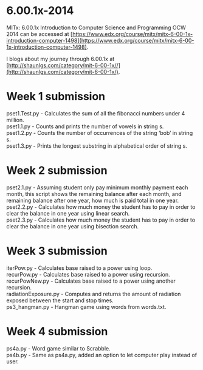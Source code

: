 6.00.1x-2014
============

MITx: 6.00.1x Introduction to Computer Science and Programming OCW 2014 can 
be accessed at [https://www.edx.org/course/mitx/mitx-6-00-1x-introduction-computer-1498](https://www.edx.org/course/mitx/mitx-6-00-1x-introduction-computer-1498).

I blogs about my journey through 6.00.1x at [http://shaunlgs.com/category/mit-6-00-1x//](http://shaunlgs.com/category/mit-6-00-1x/).

Week 1 submission
===============
pset1.Test.py - Calculates the sum of all the fibonacci numbers under 4 million.<br>
pset1.1.py - Counts and prints the number of vowels in string s.<br>
pset1.2.py - Counts the number of occurrences of the string ‘bob’ in string s.<br>
pset1.3.py - Prints the longest substring in alphabetical order of string s.<br>

Week 2 submission
===============
pset2.1.py - Assuming student only pay minimum monthly payment each month, this script shows the remaining balance after each month, and remaining balance after one year, how much is paid total in one year.<br>
pset2.2.py - Calculates how much money the student has to pay in order to clear the balance in one year using linear search.<br>
pset2.3.py - Calculates how much money the student has to pay in order to clear the balance in one year using bisection search.<br>

Week 3 submission
===============
iterPow.py - Calculates base raised to a power using loop.<br>
recurPow.py - Calculates base raised to a power using recursion.<br>
recurPowNew.py - Calculates base raised to a power using another recursion.<br>
radiationExposure.py - Computes and returns the amount of radiation exposed between the start and stop times.<br>
ps3_hangman.py - Hangman game using words from words.txt.<br>

Week 4 submission
===============
ps4a.py - Word game similar to Scrabble.<br>
ps4b.py - Same as ps4a.py, added an option to let computer play instead of user.<br>